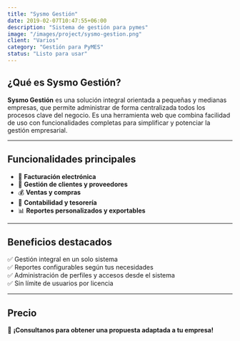 ```yaml
---
title: "Sysmo Gestión"
date: 2019-02-07T10:47:55+06:00
description: "Sistema de gestión para pymes"
image: "/images/project/sysmo-gestion.png"
client: "Varios"
category: "Gestión para PyMES"
status: "Listo para usar"
---
```


## ¿Qué es Sysmo Gestión?

**Sysmo Gestión** es una solución integral orientada a pequeñas y medianas empresas, que permite administrar de forma centralizada todos los procesos clave del negocio. Es una herramienta web que combina facilidad de uso con funcionalidades completas para simplificar y potenciar la gestión empresarial.

---

## Funcionalidades principales

- 📄 **Facturación electrónica**
- 👥 **Gestión de clientes y proveedores**
- 💰 **Ventas y compras**
- 🧾 **Contabilidad y tesorería**
- 📊 **Reportes personalizados y exportables**

---

## Beneficios destacados

✅ Gestión integral en un solo sistema  
✅ Reportes configurables según tus necesidades  
✅ Administración de perfiles y accesos desde el sistema  
✅ Sin límite de usuarios por licencia

---

## Precio

💬 **¡Consultanos para obtener una propuesta adaptada a tu empresa!**
